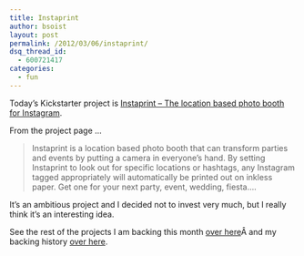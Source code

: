 ```yaml
---
title: Instaprint
author: bsoist
layout: post
permalink: /2012/03/06/instaprint/
dsq_thread_id:
  - 600721417
categories:
  - fun
---
```

Today&#8217;s Kickstarter project is [Instaprint &#8211; The location based photo booth for Instagram][1]. 

From the project page &#8230;

> Instaprint is a location based photo booth that can transform parties and events by putting a camera in everyone&#8217;s hand. By setting Instaprint to look out for specific locations or hashtags, any Instagram tagged appropriately will automatically be printed out on inkless paper. Get one for your next party, event, wedding, fiesta&#8230;.

It&#8217;s an ambitious project and I decided not to invest very much, but I really think it&#8217;s an interesting idea.

See the rest of the projects I am backing this month [over here][2]Â and my backing history [over here][3].

 [1]: http://www.kickstarter.com/projects/breakfastny/instaprint-the-location-based-photo-booth-for-inst?ref=users
 [2]: http://whsjr.soistmann.com/oped/2012/03/01/kickstarter-my-new-obsession-and-12in12-for-march/
 [3]: http://www.kickstarter.com/profiles/bsoist/projects/backed
